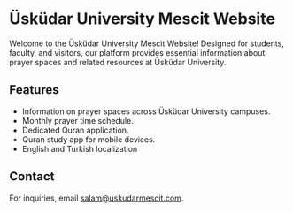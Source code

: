 # Üsküdar University Mescit Website

Welcome to the Üsküdar University Mescit Website! Designed for students, faculty, and visitors, our platform provides essential information about prayer spaces and related resources at Üsküdar University.

## Features

- Information on prayer spaces across Üsküdar University campuses.
- Monthly prayer time schedule.
- Dedicated Quran application.
- Quran study app for mobile devices.
- English and Turkish localization

## Contact

For inquiries, email [salam@uskudarmescit.com](mailto:salam@uskudarmescit.com).
